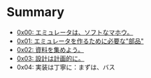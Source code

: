 # Summary

* [0x00: エミュレータは、ソフトなマホウ。](README.md)
* [0x01: エミュレータを作るために必要な"部品"](chapter1.md)
* [0x02: 資料を集めよう。](chapter2.md)
* [0x03: 設計は計画的に。](chapter3.md)
* 0x04: 実装は丁寧に：まずは、バス

